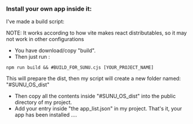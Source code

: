 ### Install your own app inside it:

I've made a build script:

NOTE: It works according to how vite makes react distributables, so it may not work in other configurations

- You have download/copy "build".
- Then just run :

```
npm run build && #BUILD_FOR_SUNU.cjs [YOUR_PROJECT_NAME]
```

This will prepare the dist, then my script will create a new folder named: "#SUNU_OS_dist"

- Then copy all the contents inside "#SUNU_OS_dist" into the public directory of my project.
- Add your entry inside "the app_list.json" in my project.
  That's it, your app has been installed ....
